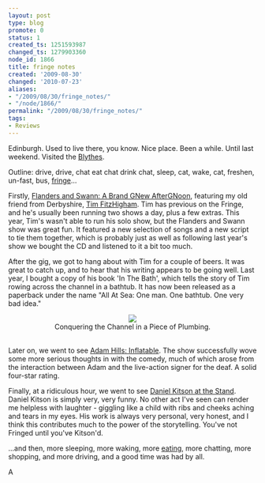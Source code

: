```yaml
---
layout: post
type: blog
promote: 0
status: 1
created_ts: 1251593987
changed_ts: 1279903360
node_id: 1866
title: fringe notes
created: '2009-08-30'
changed: '2010-07-23'
aliases:
- "/2009/08/30/fringe_notes/"
- "/node/1866/"
permalink: "/2009/08/30/fringe_notes/"
tags:
- Reviews
---
```

Edinburgh. Used to live there, you know. Nice place. Been a while. Until last weekend. Visited the [Blythes](http://www.theblythes.org/). 

Outline: drive, drive, chat eat chat drink chat, sleep, cat, wake, cat, freshen, un-fast, bus, [fringe](http://www.edfringe.com/)...
<!--break-->
Firstly, [Flanders and Swann: A Brand GNew AfterGNoon](http://www.edfringe.com/ticketing/detail.php?id=15081), featuring my old friend from Derbyshire, [Tim FitzHigham](http://www.fitzhigham.co.uk/). Tim has previous on the Fringe, and he's usually been running two shows a day, plus a few extras. This year, Tim's wasn't able to run his solo show, but the Flanders and Swann show was great fun. It featured a new selection of songs and a new script to tie them together, which is probably just as well as following last year's show we bought the CD and listened to it a bit too much. 

After the gig, we got to hang about with Tim for a couple of beers.  It was great to catch up, and to hear that his writing appears to be going well.  Last year, I bought a copy of his book 'In The Bath', which tells the story of Tim rowing across the channel in a bathtub. It has now been released as a paperback under the name "All At Sea: One man. One bathtub. One very bad idea."

<div style="text-align: center;">
<a href="http://www.amazon.co.uk/gp/product/1848090269?ie=UTF8&tag=anjacksonnet-21&linkCode=as2&camp=1634&creative=19450&creativeASIN=1848090269"><img border="0" src="http://ecx.images-amazon.com/images/I/51msp-AXpfL._SL160_.jpg"/></a><img src="http://www.assoc-amazon.co.uk/e/ir?t=anjacksonnet-21&l=as2&o=2&a=1848090269" width="1" height="1" border="0" alt="" style="border:none !important; margin:0px !important;" />
<br/>
Conquering the Channel in a Piece of Plumbing.
<br/>
<br/>
</div>

Later on, we went to see [Adam Hills: Inflatable](http://www.edfringe.com/ticketing/detail.php?id=14758). The show successfully wove some more serious thoughts in with the comedy, much of which arose from the interaction between Adam and the live-action signer for the deaf. A solid four-star rating.

Finally, at a ridiculous hour, we went to see [Daniel Kitson at the Stand](http://www.edfringe.com/ticketing/detail.php?id=14351). Daniel
 Kitson is simply very, very funny.  No other act I've seen can render me helpless with laughter - giggling like a child with ribs and cheeks aching and tears in my eyes. His work is always very personal, very honest, and I think this contributes much to the power of the storytelling. You've not Fringed until you've Kitson'd.

...and then, more sleeping, more waking, more [eating](http://www.fruitmarket.co.uk/cafe/), more chatting, more shopping, and more driving, and a good time was had by all.

A
